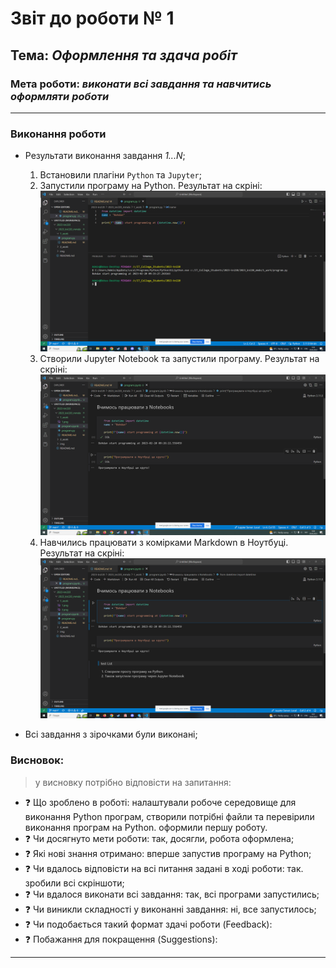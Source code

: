 # Звіт до роботи № 1

## Тема: _Оформлення та здача робіт_

### Мета роботи: _виконати всі завдання та навчитись оформляти роботи_

---

### Виконання роботи

- Результати виконання завдання *1...N*;
    1. Встановили плагіни `Python` та `Jupyter`;
    1. Запустили програму на Python. Результат на скріні:
        ![program](1.png)
    2. Створили Jupyter Notebook та запустили програму. Результат на скріні:
        ![notebook](2.png)
    3. Навчились працювати з комірками Markdown  в Ноутбуці. Результат на скріні:
        ![markdown](3.png)

- Всі завдання з зірочками були виконані;

### Висновок: 
> у висновку потрібно відповісти на запитання:
- :question: Що зроблено в роботі: налаштували робоче середовище для виконання Python  програм, створили потрібні файли та перевірили виконання програм на Python. оформили першу роботу.
- :question: Чи досягнуто мети роботи: так, досягли, робота оформлена;
- :question: Які нові знання отримано: вперше запустив програму на Python;
- :question: Чи вдалось відповісти на всі питання задані в ході роботи: так. зробили всі скріншоти;
- :question: Чи вдалося виконати всі завдання: так, всі програми запустились;
- :question: Чи виникли складності у виконанні завдання: ні, все запустилось;
- :question: Чи подобається такий формат здачі роботи (Feedback): 
- :question: Побажання для покращення (Suggestions): 
---

